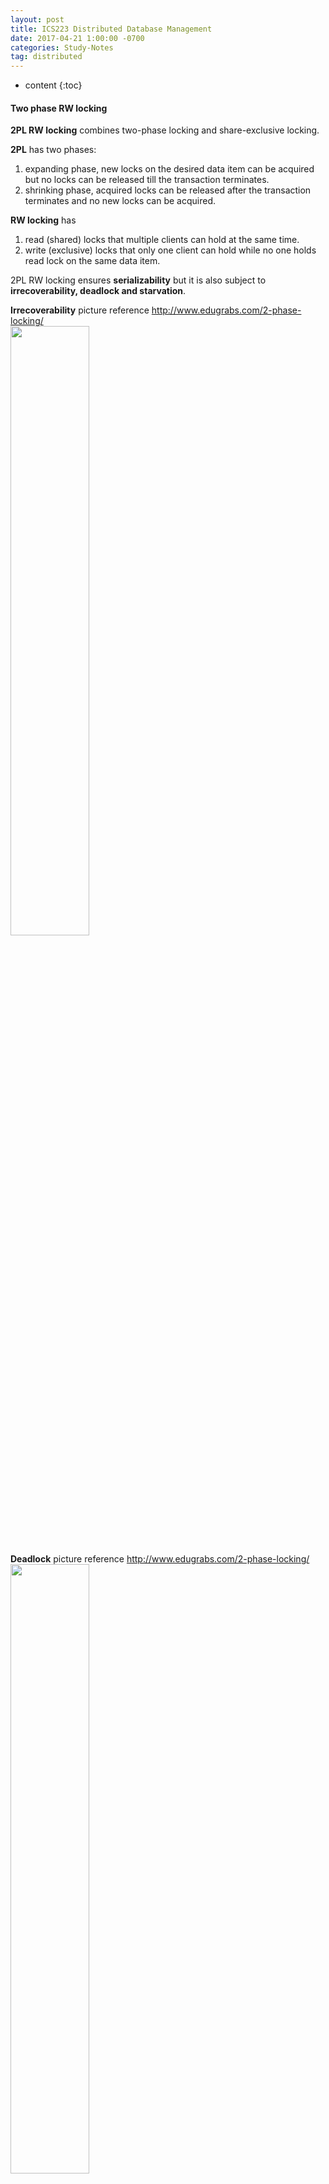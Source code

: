 ```yaml
---
layout: post
title: ICS223 Distributed Database Management
date: 2017-04-21 1:00:00 -0700
categories: Study-Notes
tag: distributed
---
```

* content
{:toc}




#### Two phase RW locking

__2PL RW locking__ combines two-phase locking and share-exclusive locking.  

__2PL__ has two phases:  
1. expanding phase, new locks on the desired data item can be acquired but no locks can be released till the transaction terminates.  
2. shrinking phase, acquired locks can be released after the transaction terminates and no new locks can be acquired.  


__RW locking__ has
1. read (shared) locks that multiple clients can hold at the same time.  
2. write (exclusive) locks that only one client can hold while no one holds read lock on the same data item.  

2PL RW locking ensures __serializability__ but it is also subject to __irrecoverability, deadlock and starvation__.

__Irrecoverability__
picture reference http://www.edugrabs.com/2-phase-locking/  
<img src="{{ '/styles/images/distributed-database-mgmt/irrecoverability.png' }}" width="50%" />


__Deadlock__
picture reference http://www.edugrabs.com/2-phase-locking/  
<img src="{{ '/styles/images/distributed-database-mgmt/deadlock.png' }}" width="50%" />


__Starvation__
picture reference http://www.edugrabs.com/2-phase-locking/  
<img src="{{ '/styles/images/distributed-database-mgmt/starvation.png' }}" width="50%" />


To prevent deadlock, we don't use prevention algorithm because it is too slow and 99% of cases don't yield any deadlock.
1. Instead, we use __conservative 2PL RW locking__, which acquires all the resources needed in a transaction before it starts to executing anything. But it leads to problems such as less resources utilization and less concurrency.
2. On the other side, __strict 2PL RW locking__ will execute whatever the current resources allow in a transaction, under the condition that all the write locks will be not be released until the transaction commits. Of course, strict 2PL ensures serializability but doesn't prevent deadlock.
3. More strictly, __rigorous 2PL RW locking (strongly strict 2PL)__ will hold all the R/W locks till the transaction commits.

__Relations between CSR, VSR and variations of 2PL lockings__ picture reference http://www.edugrabs.com/2-phase-locking/
<img src="{{ '/styles/images/distributed-database-mgmt/coverability-csr-vsr-2pl.png' }}" width="50%" />


#### DBMS -> Transactions -> Concurrency -> Serializability

__Why DBMS?__
DBMS supports concurrent uses without jeopardizing data __consistency__ and tolerance of system failure so that a user sees a transaction as a consistent and __failure-resistent__ execution of applications.

__DB operations to transactions__
DB operations include READ/WRITE. Each operation is assumed atomic. A __transaction__ is a sequence of DB operations plus __transaction specific operations__, such as BEGIN/END and COMMIT/ABORT. From the perspective of concurrency control mechanism, every record is a DB is an object associated with domain values.  A __state__ of the DBMS is a mapping relation of each object with its domain values.

__Why serialized execution of transactions is desired?__
Concurrent executions of transactions lead to issues, for example:  
* AccountX has $1000 and AccountY has $2000.
* App1 transfer $100 from AccountX t AccountY.
* Concurrently, there is a chance that app2 sums both accounts to $3100.

__Why want concurrency?__
1. Minimize average response time(some large transactions take long time and other transactions will be waiting in an entirely serialized system).
2. Minimize CPU idle time so that system throughput can be maximized.

__Middle ground: Forgo serialized execution of transactions to increase concurrency while following serialized schedules to ensure serializability.__
1. A schedule is an interleaving of operations of multiple transactions.
2. Such a schedule is __serializable__ if it is __equivalent__ to some sequential execution of each transaction.

__How to define equivalence?__
1. Final state equivalence -> Final state serializability (FSR)
2. View equivalence -> View serializability: respective transactions in two different schedules READ the same data values
3. Conflict equivalence -> Conflict serializability:


#### Final State Serializability

__Graph characterization of final state equivalence to test FSR__

For some transaction T on objects x and y:  

Augment it with:
1. $$ T_{0} $$ consisting of WRITE only, one WRITE for each object (initial state).
2. $$ T_{e} $$ consisting of READ only, one READ for each object (final state).

Make each R/W operation a vertex.  

Draw an edge from READ to WRITE if they are in the same transaction.  

_OR_  

Draw an edge from WRITE to READ if they are in different transactions.

Delete vertices and edges that don't lead to the final state.  

__Claim:__ Two schedules are final-state equivalent if they produce the same graph after the above processes, which take O(n) to run, where n is the number of the operations. One schedule is final-state serializable if it produces the same graph as the serialized execution of transactions does.  

#### View Serializability(VSR)

__Claim:__ Two schedules are view equivalent if they produce the same graph before "deleting" anything during the same process as in "FSR". Testing view equivalence is NP-hard.  

__Compare:__ VSR ensures that each transaction's view of the DB is the same as they are in a serialized execution. FSR only ensures that transactions that have some impact on the final state of the DB have the same view of the DB as they are in a serialized execution.  

#### Conflict Serializability(CSR)

__Operations are conflicting if:__
1. they are on the same object, such as R(x) and W(x)
2. they belong to different transactions
3. at least one of them is WRITE.

__Construct Serializability Graph - SG(V, E)__
1. Make a vertex for every transaction.
2. Draw an edge from $$ T_{x} $$ to $$ T_{y} $$ if:  
* $$ T_{x} $$ contains an operation $$ O_{x} $$
* $$ T_{y} $$ contains an operation $$ O_{y} $$
* $$ O_{x} $$ occurs earlier than $$ O_{y} $$ in schedule S.
* $$ O_{x} $$ and $$ O_{y} $$ are conflicting.

__Claim:__ A schedule is CSR iff the SG(V, E) constructed as above is acyclic. Testing if a graph contains a cycle takes O(n^2) where n is the number of vertices.

#### Recoverability, Cascadeless, Strictness

For a schedule S:

__Recoverability__ is ensured if $$ T_{x} $$ reads from $$ T_{y} $$, then $$ T_{y} $$ commits before $$ T_{x} $$ commits.

__Cascadeless or ACA(avoid cascading aborts)__ is ensured if $$ T_{x} $$ reads from $$ T_{y} $$, then $$ T_{y} $$ commits before $$ T_{x} $$ reads.

__Strictness__ is ensured if $$ T_{x} $$ reads from $$ T_{y} $$ or if $$ T_{x} $$ overwrites $$ T_{y} $$, it does so after $$ T_{y} $$ commits.

* Commercial DBMS ensures strictness.

#### Replications in Distributed System

__Why replica?__ Improve availability and performance.

To ensure distributed system consistency, our goal is __one copy serializability__, which means the distributed DBMS behaves like a serial processor of transactions on a one-copy database. Essentially, it is __synchronized replication__, which comes with huge cost.

Now we talk about __asynchronous replication__ strategies:
1. Primary copy
2. Multi-master
3. Quorum consensus

__Primary copy: (1SR, not partition tolerable)__
1. Clients READ from secondaries and WRITE through primary node only.
2. Updates flow from primary copy to secondaries asynchronously.
3. WRITE is not permitted during partition.

__Multi-master: (non-1SR, partition tolerable)__
1. Clients READ/WRITE to different masters directly.
2. Updates between multiple masters are designed to be __commutative or conflicting updates are merged__.

__Quorum consensus: (1SR, partition tolerable)__ Each READ/WRITE operation has to obtain a certain amount of votes (more than half of the total votes) before execution.

__Commutative downstream updates:__
Thomas's Write Rule:
* Assign timestamp to each of clients' WRITE operation.
* Apply downstream updates to every replica with the latest WRITE.

#### Isolation Levels

Refer to [wiki isolation](https://en.wikipedia.org/wiki/Isolation_(database_systems)) for detailed isolation levels and read phenomena.  

1. __Serializable:__ Hold R/W lock till the end of the transaction. Hold range lock in READ operation to avoid _phantom read_.

2. __Repeatable Reads:__ Hold R/W lock till the end of the transaction.

3. __Read Committed:__ Hold W lock till the end of the transaction. R lock is released as soon as READ operation is done. _Non-repeatable read_ may occur.

4. __Read Uncommited:__ Only W lock is managed. _Dirty read_ may occur.

#### Snapshot Isolation

Before executing transaction T:
1. take a snapshot of committed data
2. execute READ/WRITE operation on the snapshot
3. updates are not visible to other concurrent transactions
4. commit WRITE only if there is no other transaction has preceding WRITE on the same data
5. otherwise, abort and rollback the current transaction

Problem with SI is [write skew anomaly](https://en.wikipedia.org/wiki/Snapshot_isolation).  

__Inconsistency is often not a showstopper, but a mere inconvenience. All we need to do is making sure that application logic doesn't lead to inconsistency or inconsistency can be worked around on application layers.__


<!--
buffer
buffer
buffer
buffer
buffer
buffer
buffer
buffer
buffer
buffer
buffer
buffer
buffer
buffer
buffer
buffer
buffer
buffer
buffer
buffer
-->
